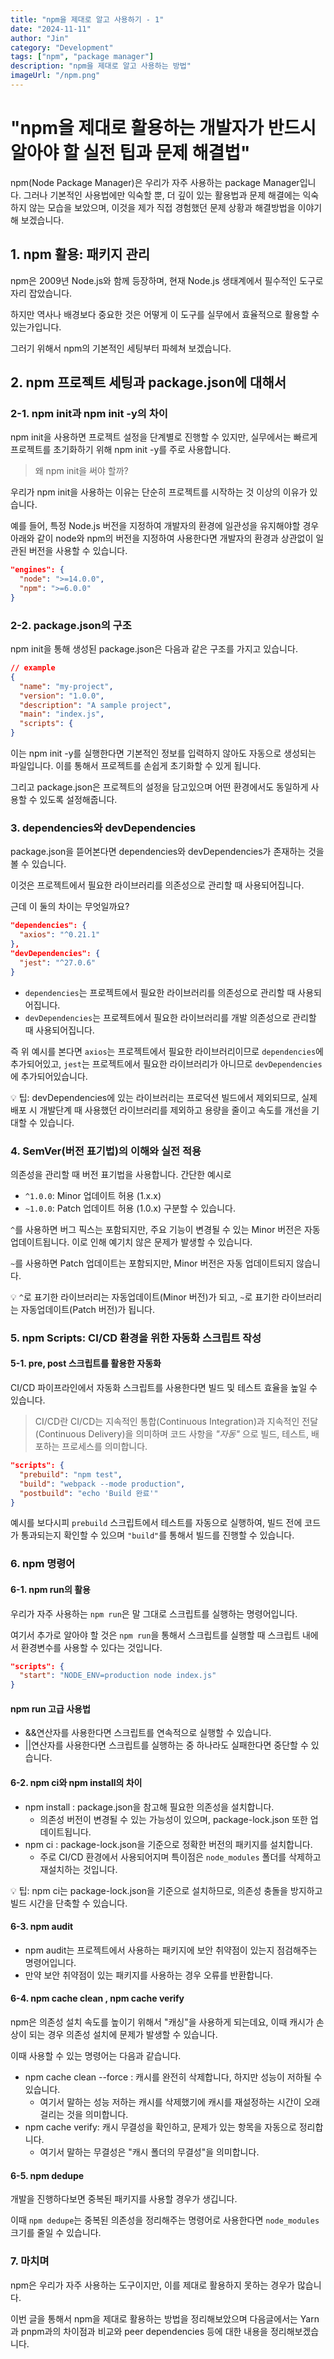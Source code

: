 ```yaml
---
title: "npm을 제대로 알고 사용하기 - 1"
date: "2024-11-11"
author: "Jin"
category: "Development"
tags: ["npm", "package manager"]
description: "npm을 제대로 알고 사용하는 방법"
imageUrl: "/npm.png"
---
```


# "npm을 제대로 활용하는 개발자가 반드시 알아야 할 실전 팁과 문제 해결법"

npm(Node Package Manager)은 우리가 자주 사용하는 package Manager입니다. 그러나 기본적인 사용법에만 익숙할 뿐, 더 깊이 있는 활용법과 문제 해결에는 익숙하지 않는 모습을 보았으며, 이것을 제가 직접 경험했던 문제 상황과 해결방법을 이야기해 보겠습니다.

## 1. npm 활용: 패키지 관리

npm은 2009년 Node.js와 함께 등장하며, 현재 Node.js 생태계에서 필수적인 도구로 자리 잡았습니다. 

하지만 역사나 배경보다 중요한 것은 어떻게 이 도구를 실무에서 효율적으로 활용할 수 있는가입니다.

그러기 위해서 npm의 기본적인 세팅부터 파헤쳐 보겠습니다.

## 2. npm 프로젝트 세팅과 package.json에 대해서

### 2-1. npm init과 npm init -y의 차이
npm init을 사용하면 프로젝트 설정을 단계별로 진행할 수 있지만, 실무에서는 빠르게 프로젝트를 초기화하기 위해 npm init -y를 주로 사용합니다.

> 왜 npm init을 써야 할까?

우리가 npm init을 사용하는 이유는 단순히 프로젝트를 시작하는 것 이상의 이유가 있습니다. 

예를 들어, 특정 Node.js 버전을 지정하여 개발자의 환경에 일관성을 유지해야할 경우 아래와 같이 node와 npm의 버전을 지정하여 사용한다면 개발자의 환경과 상관없이 일관된 버전을 사용할 수 있습니다.

```json
"engines": {
  "node": ">=14.0.0",
  "npm": ">=6.0.0"
}
```

### 2-2. package.json의 구조

npm init을 통해 생성된 package.json은 다음과 같은 구조를 가지고 있습니다.

```json
// example
{
  "name": "my-project",
  "version": "1.0.0",
  "description": "A sample project",
  "main": "index.js",
  "scripts": {
}
```

이는 npm init -y를 실행한다면 기본적인 정보를 입력하지 않아도 자동으로 생성되는 파일입니다.
이를 통해서 프로젝트를 손쉽게 초기화할 수 있게 됩니다.

그리고 package.json은 프로젝트의 설정을 담고있으며 어떤 환경에서도 동일하게 사용할 수 있도록 설정해줍니다.

### 3. dependencies와 devDependencies

package.json을 뜯어본다면 dependencies와 devDependencies가 존재하는 것을 볼 수 있습니다.

이것은 프로젝트에서 필요한 라이브러리를 의존성으로 관리할 때 사용되어집니다.

근데 이 둘의 차이는 무엇일까요?

```json
"dependencies": {
  "axios": "^0.21.1"
},
"devDependencies": {
  "jest": "^27.0.6"
}
```

- `dependencies`는 프로젝트에서 필요한 라이브러리를 의존성으로 관리할 때 사용되어집니다.
- `devDependencies`는 프로젝트에서 필요한 라이브러리를 개발 의존성으로 관리할 때 사용되어집니다.

즉 위 예시를 본다면 `axios`는 프로젝트에서 필요한 라이브러리이므로 `dependencies`에 추가되어있고, `jest`는 프로젝트에서 필요한 라이브러리가 아니므로 `devDependencies`에 추가되어있습니다.


💡 팁: devDependencies에 있는 라이브러리는 프로덕션 빌드에서 제외되므로, 실제 배포 시 개발단계 때 사용했던 라이브러리를 제외하고 용량을 줄이고 속도를 개선을 기대할 수 있습니다.

### 4. SemVer(버전 표기법)의 이해와 실전 적용
의존성을 관리할 때 버전 표기법을 사용합니다. 간단한 예시로
- `^1.0.0`: Minor 업데이트 허용 (1.x.x)
- `~1.0.0`: Patch 업데이트 허용 (1.0.x)
구분할 수 있습니다.

`^`를 사용하면 버그 픽스는 포함되지만, 주요 기능이 변경될 수 있는 Minor 버전은 자동 업데이트됩니다. 이로 인해 예기치 않은 문제가 발생할 수 있습니다.

`~`를 사용하면 Patch 업데이트는 포함되지만, Minor 버전은 자동 업데이트되지 않습니다.

💡 `^`로 표기한 라이브러리는 자동업데이트(Minor 버전)가 되고, `~`로 표기한 라이브러리는 자동업데이트(Patch 버전)가 됩니다.

### 5. npm Scripts: CI/CD 환경을 위한 자동화 스크립트 작성

#### 5-1. pre, post 스크립트를 활용한 자동화

CI/CD 파이프라인에서 자동화 스크립트를 사용한다면 빌드 및 테스트 효율을 높일 수 있습니다.

> CI/CD란
> CI/CD는 지속적인 통합(Continuous Integration)과 지속적인 전달(Continuous Delivery)을 의미하며 코드 사항을 *"자동"* 으로 빌드, 테스트, 배포하는 프로세스를 의미합니다.

```json
"scripts": {
  "prebuild": "npm test",
  "build": "webpack --mode production",
  "postbuild": "echo 'Build 완료'"
}
```

예시를 보다시피 `prebuild` 스크립트에서 테스트를 자동으로 실행하여, 빌드 전에 코드가 통과되는지 확인할 수 있으며 `"build"`를 통해서 빌드를 진행할 수 있습니다.

### 6. npm 명령어

#### 6-1. npm run의 활용

우리가 자주 사용하는 `npm run`은 말 그대로 스크립트를 실행하는 명령어입니다.

여기서 추가로 알아야 할 것은 `npm run`을 통해서 스크립트를 실행할 때 스크립트 내에서 환경변수를 사용할 수 있다는 것입니다.

```json
"scripts": {
  "start": "NODE_ENV=production node index.js"
}
```

#### npm run 고급 사용법

- &&연산자를 사용한다면 스크립트를 연속적으로 실행할 수 있습니다.
- ||연산자를 사용한다면 스크립트를 실행하는 중 하나라도 실패한다면 중단할 수 있습니다.

#### 6-2. npm ci와 npm install의 차이

- npm install : package.json을 참고해 필요한 의존성을 설치합니다.
  - 의존성 버전이 변경될 수 있는 가능성이 있으며, package-lock.json 또한 업데이트됩니다.
- npm ci : package-lock.json을 기준으로 정확한 버전의 패키지를 설치합니다.
  - 주로 CI/CD 환경에서 사용되어지며 특이점은 `node_modules` 폴더를 삭제하고 재설치하는 것입니다.

💡 팁: npm ci는 package-lock.json을 기준으로 설치하므로, 의존성 충돌을 방지하고 빌드 시간을 단축할 수 있습니다.

#### 6-3. npm audit

- npm audit는 프로젝트에서 사용하는 패키지에 보안 취약점이 있는지 점검해주는 명령어입니다.
- 만약 보안 취약점이 있는 패키지를 사용하는 경우 오류를 반환합니다.

#### 6-4. npm cache clean , npm cache verify

npm은 의존성 설치 속도를 높이기 위해서 "캐싱"을 사용하게 되는데요, 이때 캐시가 손상이 되는 경우 의존성 설치에 문제가 발생할 수 있습니다.

이때 사용할 수 있는 명령어는 다음과 같습니다.

- npm cache clean --force : 캐시를 완전히 삭제합니다, 하지만 성능이 저하될 수 있습니다.
  - 여기서 말하는 성능 저하는 캐시를 삭제했기에 캐시를 재설정하는 시간이 오래걸리는 것을 의미합니다.
- npm cache verify: 캐시 무결성을 확인하고, 문제가 있는 항목을 자동으로 정리합니다.
  - 여기서 말하는 무결성은 "캐시 폴더의 무결성"을 의미합니다.

#### 6-5. npm dedupe

개발을 진행하다보면 중복된 패키지를 사용할 경우가 생깁니다.

이때 `npm dedupe`는 중복된 의존성을 정리해주는 명령어로 사용한다면 `node_modules` 크기를 줄일 수 있습니다.


### 7. 마치며

npm은 우리가 자주 사용하는 도구이지만, 이를 제대로 활용하지 못하는 경우가 많습니다.

이번 글을 통해서 npm을 제대로 활용하는 방법을 정리해보았으며 다음글에서는 Yarn과 pnpm과의 차이점과 비교와 peer dependencies 등에 대한 내용을 정리해보겠습니다.
